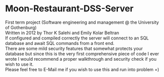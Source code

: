 # Moon-Restaurant-DSS-Server
First term project (Software engineering and management @ the University of Gothenburg)
<br>Written in 2012 by Thor K Salehi <Claxxess> and Emily Kolar Beltran <Emlan>
<br>If configured and compiled correctly the server will connect to an SQL database and await SQL commands from a front end. 
<br>There are some mild security features that somewhat protects your database but since this is the very first comprehensive piece of code I ever wrote I would recommend a proper walkthrough and security check if you wish to use it.
<br> Please feel free to E-Mail me if you wish to use this and run into problem =)
